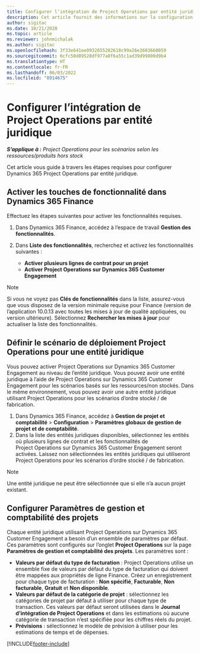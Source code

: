 ```yaml
---
title: Configurer l’intégration de Project Operations par entité juridique
description: Cet article fournit des informations sur la configuration de l’intégration par une entité juridique dans Project Operations.
author: sigitac
ms.date: 10/21/2020
ms.topic: article
ms.reviewer: johnmichalak
ms.author: sigitac
ms.openlocfilehash: 3f33e641ee0932655282618c99a26e2603660059
ms.sourcegitcommit: 6cfc50d89528df977a8f6a55c1ad39d99800d9b4
ms.translationtype: HT
ms.contentlocale: fr-FR
ms.lasthandoff: 06/03/2022
ms.locfileid: "8914675"
---
```

# <a name="configure-project-operations-integration-per-legal-entity"></a>Configurer l’intégration de Project Operations par entité juridique 

_**S’applique à :** Project Operations pour les scénarios selon les ressources/produits hors stock_

Cet article vous guide à travers les étapes requises pour configurer Dynamics 365 Project Operations par entité juridique.

## <a name="enable-feature-keys-in-dynamics-365-finance"></a>Activer les touches de fonctionnalité dans Dynamics 365 Finance

Effectuez les étapes suivantes pour activer les fonctionnalités requises.

1. Dans Dynamics 365 Finance, accédez à l’espace de travail **Gestion des fonctionnalités**.
2. Dans **Liste des fonctionnalités**, recherchez et activez les fonctionnalités suivantes :
  
    - **Activer plusieurs lignes de contrat pour un projet**
    - **Activer Project Operations sur Dynamics 365 Customer Engagement**

> [!NOTE]
> Si vous ne voyez pas **Clés de fonctionnalités** dans la liste, assurez-vous que vous disposez de la version minimale requise pour Finance (version de l’application 10.0.13 avec toutes les mises à jour de qualité appliquées, ou version ultérieure). Sélectionnez **Rechercher les mises à jour** pour actualiser la liste des fonctionnalités.

## <a name="define-the-project-operations-deployment-scenario-for-a-legal-entity"></a>Définir le scénario de déploiement Project Operations pour une entité juridique

Vous pouvez activer Project Operations sur Dynamics 365 Customer Engagement au niveau de l’entité juridique. Vous pouvez avoir une entité juridique à l’aide de Project Operations sur Dynamics 365 Customer Engagement pour les scénarios basés sur les ressources/non stockés. Dans le même environnement, vous pouvez avoir une autre entité juridique utilisant Project Operations pour les scénarios d’ordre stocké / de fabrication.

1. Dans Dynamics 365 Finance, accédez à **Gestion de projet et comptabilité** > **Configuration** > **Paramètres globaux de gestion de projet et de comptabilité**.
2. Dans la liste des entités juridiques disponibles, sélectionnez les entités où plusieurs lignes de contrat et les fonctionnalités de Project Operations sur Dynamics 365 Customer Engagement seront activées. Laissez non sélectionnées les entités juridiques qui utiliseront Project Operations pour les scénarios d’ordre stocké / de fabrication.

> [!NOTE]
> Une entité juridique ne peut être sélectionnée que si elle n’a aucun projet existant.

## <a name="configure-project-management-and-accounting-parameters"></a>Configurer Paramètres de gestion et comptabilité des projets

Chaque entité juridique utilisant Project Operations sur Dynamics 365 Customer Engagement a besoin d’un ensemble de paramètres par défaut. Ces paramètres sont configurés sur l’onglet **Project Operations** sur la page **Paramètres de gestion et comptabilité des projets**. Les paramètres sont :

  - **Valeurs par défaut du type de facturation** : Project Operations utilise un ensemble fixe de valeurs par défaut du type de facturation qui doivent être mappées aux propriétés de ligne Finance. Créez un enregistrement pour chaque type de facturation : **Non spécifié**, **Facturable**, **Non facturable**, **Gratuit** et **Non disponible**.
  - **Valeurs par défaut de la catégorie de projet** : sélectionnez les catégories de projet par défaut à utiliser pour chaque type de transaction. Ces valeurs par défaut seront utilisées dans le **Journal d’intégration de Project Operations** et dans les estimations où aucune catégorie de transaction n’est spécifiée pour les chiffres réels du projet.
  - **Prévisions** : sélectionnez le modèle de prévision à utiliser pour les estimations de temps et de dépenses.


[!INCLUDE[footer-include](../includes/footer-banner.md)]